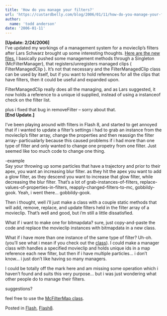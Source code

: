 ```yaml
---
title: 'How do you manage your filters?'
url: 'https://custardbelly.com/blog/2006/01/11/how-do-you-manage-your-filters/'
author:
  name: 'todd anderson'
date: '2006-01-11'
---
```


**[Update: 2/24/2006]**  
I’ve updated my workings of a management system for a movieclip’s filters after Lars Schwarz brought up some interesting thoughts. [Here are the new files.](https://custardbelly.com/downloads/ManagedFilterMap.zip) I basically pushed some management methods through a Singleton (McFilterManager), that registers/unregisters managed clips ( FilterManagedClip ). It’s not that necessary and the FilterManagedClip class can be used by itself, but if you want to hold references for all the clips that have filters, then it could be useful and expanded upon.

FilterManagedClip really does all the managing, and as Lars suggested, it now holds a reference to a unique id supplied, instead of using a instanceof check on the filter list.

plus i fixed that bug in removeFilter – sorry about that.  
**[End Update.]**

I’ve been playing around with filters in Flash 8, and started to get annoyed that if i wanted to update a filter’s settings i had to grab an instance from the movieclip’s filter array, change the properties and then reassign the filter array- particualarly because this caused problems if i had more than one type of filter and only wanted to change one propetry from one filter. Just seemed like too much code to change one thing.

-example  
Say your throwing up some particles that have a trajectory and prior to their apex, you want an increasing blur filter. as they hit the apex you want to add a glow filter, as they descend you want to increase that glow filter, while decreasing the blur filter. That’s a lot of grab-instances-of-filters, replace-values-of-properties-in-filters, reapply-changed-filters-to-mc, gobbildy-gook. Yeah, i went there… gobbildy-gook.

Then i thought, well i’ll just make a class with a couple static methods that will add, remove, replace, and update filters held in the filter array of a movieclip. That’s well and good, but i’m still a little dissatisfied. 

What if i want to make one for bitmapdata? sure, just copy-and-paste the code and replace the movieclip instances with bitmapdata in a new class.

What if i have more than one instance of the same type of filter? Uh-oh. (you’ll see what i mean if you check out the [class](http://www.custardbelly.com/downloads/McFilterMap.as)). I could make a manager class with handles a specified movieclip and holds unique ids in a map reference each new filter, but then if i have multiple particles… i don’t know… i just don’t like having so many managers.

I could be totally off the mark here and am missing some operation which i haven’t found and suits this very purpose… but i was just wondering what other people do to manage their filters.

suggestions? 

feel free to use the [McFilterMap class](http://www.custardbelly.com/downloads/McFilterMap.as).

Posted in [Flash](https://custardbelly.com/blog/category/flash/), [Flash8](https://custardbelly.com/blog/category/flash8/).
